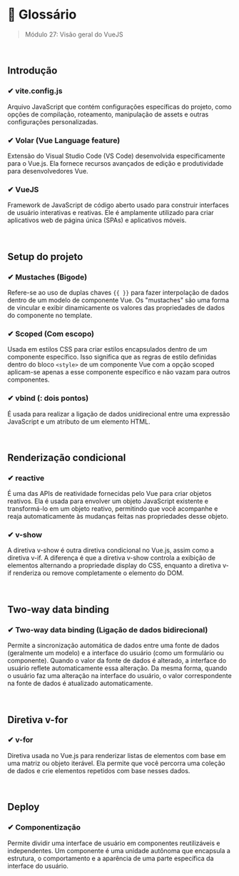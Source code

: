 # 📌 Glossário
> Módulo 27: Visão geral do VueJS

<br>

## Introdução
### ✔ vite.config.js
Arquivo JavaScript que contém configurações específicas do projeto, como opções de compilação, roteamento, manipulação de assets e outras configurações personalizadas.

### ✔ Volar (Vue Language feature)
Extensão do Visual Studio Code (VS Code) desenvolvida especificamente para o Vue.js. Ela fornece recursos avançados de edição e produtividade para desenvolvedores Vue.

### ✔ VueJS
Framework de JavaScript de código aberto usado para construir interfaces de usuário interativas e reativas. Ele é amplamente utilizado para criar aplicativos web de página única (SPAs) e aplicativos móveis.

<br>

## Setup do projeto
### ✔ Mustaches (Bigode)
Refere-se ao uso de duplas chaves ``{{ }}`` para fazer interpolação de dados dentro de um modelo de componente Vue. Os "mustaches" são uma forma de vincular e exibir dinamicamente os valores das propriedades de dados do componente no template.

### ✔ Scoped (Com escopo)
Usada em estilos CSS para criar estilos encapsulados dentro de um componente específico. Isso significa que as regras de estilo definidas dentro do bloco ``<style>`` de um componente Vue com a opção scoped aplicam-se apenas a esse componente específico e não vazam para outros componentes.

### ✔ vbind (: dois pontos)
É usada para realizar a ligação de dados unidirecional entre uma expressão JavaScript e um atributo de um elemento HTML.

<br>

## Renderização condicional
### ✔ reactive
É uma das APIs de reatividade fornecidas pelo Vue para criar objetos reativos. Ela é usada para envolver um objeto JavaScript existente e transformá-lo em um objeto reativo, permitindo que você acompanhe e reaja automaticamente às mudanças feitas nas propriedades desse objeto.

### ✔ v-show
A diretiva v-show é outra diretiva condicional no Vue.js, assim como a diretiva v-if. A diferença é que a diretiva v-show controla a exibição de elementos alternando a propriedade display do CSS, enquanto a diretiva v-if renderiza ou remove completamente o elemento do DOM.

<br>

## Two-way data binding
### ✔ Two-way data binding (Ligação de dados bidirecional)
Permite a sincronização automática de dados entre uma fonte de dados (geralmente um modelo) e a interface do usuário (como um formulário ou componente). Quando o valor da fonte de dados é alterado, a interface do usuário reflete automaticamente essa alteração. Da mesma forma, quando o usuário faz uma alteração na interface do usuário, o valor correspondente na fonte de dados é atualizado automaticamente.

<br>

## Diretiva v-for
### ✔ v-for
Diretiva usada no Vue.js para renderizar listas de elementos com base em uma matriz ou objeto iterável. Ela permite que você percorra uma coleção de dados e crie elementos repetidos com base nesses dados.

<br>

## Deploy
### ✔ Componentização 
Permite dividir uma interface de usuário em componentes reutilizáveis e independentes. Um componente é uma unidade autônoma que encapsula a estrutura, o comportamento e a aparência de uma parte específica da interface do usuário.